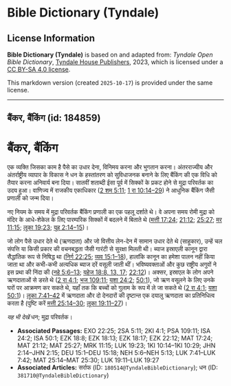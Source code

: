 # Bible Dictionary (Tyndale)

## License Information

**Bible Dictionary (Tyndale)** is based on and adapted from: _Tyndale Open Bible Dictionary_, [Tyndale House Publishers](https://tyndaleopenresources.com/), 2023, which is licensed under a [CC BY-SA 4.0 license](https://creativecommons.org/licenses/by-sa/4.0/legalcode.en).

This markdown version (created `2025-10-17`) is provided under the same license.



--------------------------------

## बैंकर, बैंकिंग (id: 184859)

बैंकर, बैंकिंग
==============

एक व्यक्ति जिसका काम है पैसे का उधार देना, विनिमय करना और भुगतान करना। अंतरराज्यीय और अंतर्राष्ट्रीय व्यापार के विकास ने धन के हस्तांतरण को सुविधाजनक बनाने के लिए बैंकिंग की एक विधि को तैयार करना अनिवार्य बना दिया। सातवीं शताब्दी ईसा पूर्व में सिक्कों के प्रकट होने से मुद्रा परिवर्तक का उदय हुआ। वाणिज्य में राजकीय एकाधिकार ([2 शम 5:11](https://ref.ly/2Sam5:11); [1 रा 10:14–29](https://ref.ly/1Kgs10:14-1Kgs10:29)) ने आधुनिक बैंकिंग जैसी प्रणाली को जन्म दिया। 

नए नियम के समय में मुद्रा परिवर्तक बैंकिंग प्रणाली का एक पहलू दर्शाते थे। वे अपना समय रोमी मुद्रा को मंदिर के आधे\-शेकेल के लिए पारम्परिक सिक्कों में बदलने में बिताते थे ([मत्ती 17:24](https://ref.ly/Matt17:24); [21:12](https://ref.ly/Matt21:12); [25:27](https://ref.ly/Matt25:27); [मर 11:15](https://ref.ly/Mark11:15); [लूका 19:23](https://ref.ly/Luke19:23); [यूह 2:14–15](https://ref.ly/John2:14-John2:15))।

जो लोग पैसे उधार देते थे (ऋणदाता) और जो वित्तीय लेन\-देन में सामान उधार देते थे (साहूकार), उन्हें चल संपत्ति या किसी प्रकार की वचनबद्धता जैसी गारंटी से सुरक्षा मिलती थी। ब्याज इस्राएली कानून द्वारा सैद्धांतिक रूप से निषिद्ध था ([निर्ग 22:25](https://ref.ly/Exod22:25); [व्यव 15:1–18](https://ref.ly/Deut15:1-Deut15:18)), हालांकि कानून का हमेशा पालन नहीं किया जाता था और कभी\-कभी अत्यधिक ब्याज दरें वसूली जाती थीं। भविष्यवक्ताओं और कुछ राष्ट्रीय अगुवों ने इस प्रथा की निंदा की ([नहे 5:6–13](https://ref.ly/Neh5:6-Neh5:13); [यहेज 18:8, 13, 17](https://ref.ly/Ezek18:8); [22:12](https://ref.ly/Ezek22:12))। अक्सर, इस्राएल के लोग अपने ऋणदाताओं से डरते थे ([2 रा 4:1](https://ref.ly/2Kgs4:1); [भज 109:11](https://ref.ly/Ps109:11); [यशा 24:2](https://ref.ly/Isa24:2); [50:1](https://ref.ly/Isa50:1)), जो ऋण वसूलने के लिए उनके घरों पर आक्रमण कर सकते थे, यहाँ तक कि बच्चों को गुलाम के रूप में ले जा सकते थे ([2 रा 4:1](https://ref.ly/2Kgs4:1); [यशा 50:1](https://ref.ly/Isa50:1))। [लूका 7:41–42](https://ref.ly/Luke7:41-Luke7:42) में ऋणदाता और दो देनदारों की दृष्टान्त एक दयालु ऋणदाता का प्रतिनिधित्व करता है (पुष्टि करें [मत्ती 25:14–30](https://ref.ly/Matt25:14-Matt25:30); [लूका 19:11–27](https://ref.ly/Luke19:11-Luke19:27))।

*यह भी देखें* धन; मुद्रा परिवर्तक।

* **Associated Passages:** EXO 22:25; 2SA 5:11; 2KI 4:1; PSA 109:11; ISA 24:2; ISA 50:1; EZK 18:8; EZK 18:13; EZK 18:17; EZK 22:12; MAT 17:24; MAT 21:12; MAT 25:27; MRK 11:15; LUK 19:23; 1KI 10:14–1KI 10:29; JHN 2:14–JHN 2:15; DEU 15:1–DEU 15:18; NEH 5:6–NEH 5:13; LUK 7:41–LUK 7:42; MAT 25:14–MAT 25:30; LUK 19:11–LUK 19:27
* **Associated Articles:** सर्राफ (ID: `180514@TyndaleBibleDictionary`); धन (ID: `381710@TyndaleBibleDictionary`)

